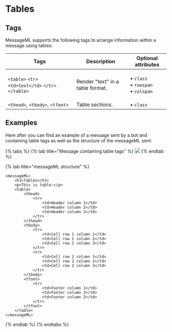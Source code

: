 # Tables

## Tags

MessageML supports the following tags to arrange information within a message using tables:

| Tags                                                | Description                      | Optional attributes                                                                        |
| --------------------------------------------------- | -------------------------------- | ------------------------------------------------------------------------------------------ |
| `<table>` `<tr>` `<td>text</td>` `</tr>` `</table>` | Render "text" in a table format. | <p>• <em><code>class</code></em> <br>• <code>rowspan</code> <br>• <code>colspan</code></p> |
| `<thead>`, `<tbody>`, `<tfoot>`                     | Table sections.                  | • `class`                                                                                  |

## Examples

Here after you can find an example of a message sent by a bot and containing table tags as well as the structure of the messageML sent:

{% tabs %}
{% tab title="Message containing table tags" %}
![](../../../../.gitbook/assets/mml\_tables.png)
{% endtab %}

{% tab title="messageML structure" %}
```markup
<messageML>
    <h1>Tables</h1>
    <p>This is table:</p>
    <table>
        <thead>
            <tr>
                <td>Header column 1</td>
                <td>Header column 2</td>
                <td>Header column 2</td>
            </tr>
        </thead>
        <tbody>
            <tr>
                <td>Cell row 1 column 1</td>
                <td>Cell row 1 column 2</td>
                <td>Cell row 1 column 3</td>
            </tr>
            <tr>
                <td>Cell row 2 column 1</td>
                <td>Cell row 2 column 2</td>
                <td>Cell row 2 column 3</td>
            </tr>
        </tbody>
        <tfoot>
            <tr>
                <td>Footer column 1</td>
                <td>Footer column 2</td>
                <td>Footer column 2</td>
            </tr>
        </tfoot>
    </table>
</messageML>
```
{% endtab %}
{% endtabs %}

